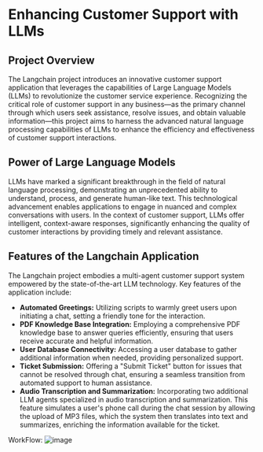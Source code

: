 # Enhancing Customer Support with LLMs    

## Project Overview  
The Langchain project introduces an innovative customer support application that leverages the capabilities of Large Language Models (LLMs) to revolutionize the customer service experience. 
Recognizing the critical role of customer support in any business—as the primary channel through which users seek assistance, resolve issues, and obtain valuable information—this project aims to harness the advanced natural language processing capabilities of LLMs to enhance the efficiency and effectiveness of customer support interactions.

## Power of Large Language Models
LLMs have marked a significant breakthrough in the field of natural language processing, demonstrating an unprecedented ability to understand, process, and generate human-like text. 
This technological advancement enables applications to engage in nuanced and complex conversations with users. In the context of customer support, LLMs offer intelligent, context-aware responses, significantly enhancing the quality of customer interactions by providing timely and relevant assistance.

## Features of the Langchain Application
The Langchain project embodies a multi-agent customer support system empowered by the state-of-the-art LLM technology. Key features of the application include:

* **Automated Greetings:** Utilizing scripts to warmly greet users upon initiating a chat, setting a friendly tone for the interaction.
* **PDF Knowledge Base Integration:** Employing a comprehensive PDF knowledge base to answer queries efficiently, ensuring that users receive accurate and helpful information.
* **User Database Connectivity:** Accessing a user database to gather additional information when needed, providing personalized support.
* **Ticket Submission:** Offering a "Submit Ticket" button for issues that cannot be resolved through chat, ensuring a seamless transition from automated support to human assistance.
* **Audio Transcription and Summarization:** Incorporating two additional LLM agents specialized in audio transcription and summarization. This feature simulates a user's phone call during the chat session by allowing the upload of MP3 files, which the system then translates into text and summarizes, enriching the information available for the ticket.




WorkFlow:
 ![image](https://github.com/ksdiwe/Enhancing-Customer-Support-with-LLMs/assets/20944950/7fba94ef-08dc-4c57-953c-a4fb7238ac65)

